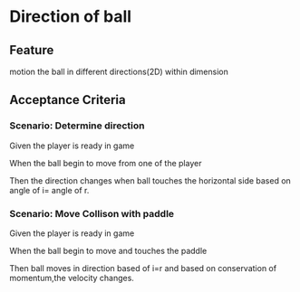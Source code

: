 # Direction of ball

## Feature

motion the ball in different directions(2D) within dimension

## Acceptance Criteria

### Scenario: Determine direction

  Given the player is ready in game

  When the ball begin to move from one of the player
  
  Then the direction changes when ball touches the horizontal
  side based on angle of i= angle of r.
  
### Scenario: Move Collison with paddle

  Given the player is ready in game
  
  When the ball begin to move and touches the paddle
  
  Then ball moves in direction based of i=r and based on
  conservation of momentum,the velocity changes.
